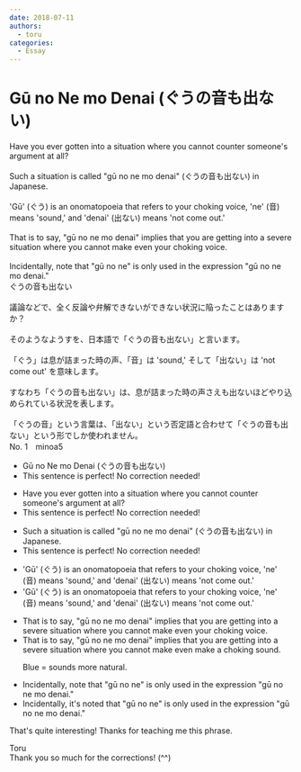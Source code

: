 ```yaml
---
date: 2018-07-11
authors:
  - toru
categories:
  - Essay
---
```


<h1 id="subject_show">Gū no Ne mo Denai (ぐうの音も出ない)</h1>
<div class="date" hidden>Jul 11, 2018 21:31</div>
<div id="post"><div id="body_show_ori">
Have you ever gotten into a situation where you cannot counter someone's argument at all?<br/><br/>Such a situation is called "gū no ne mo denai" (ぐうの音も出ない) in Japanese.<br/><br/>'Gū' (ぐう) is an onomatopoeia that refers to your choking voice, 'ne' (音) means 'sound,' and 'denai' (出ない) means 'not come out.'<br/><br/>That is to say, "gū no ne mo denai" implies that you are getting into a severe situation where you cannot make even your choking voice.<br/><br/>Incidentally, note that "gū no ne" is only used in the expression "gū no ne mo denai." 
</div></div>

<!-- more -->

<div id="post_ja"><div id="body_show_mo">
ぐうの音も出ない<br/><br/>議論などで、全く反論や弁解できないができない状況に陥ったことはありますか？<br/><br/>そのようなようすを、日本語で「ぐうの音も出ない」と言います。<br/><br/>「ぐう」は息が詰まった時の声、「音」は 'sound,' そして「出ない」は 'not come out' を意味します。<br/><br/>すなわち「ぐうの音も出ない」は、息が詰まった時の声さえも出ないほどやり込められている状況を表します。<br/><br/>「ぐうの音」という言葉は、「出ない」という否定語と合わせて「ぐうの音も出ない」という形でしか使われません。
</div></div>
<div id="block"><div class="first_name"> No. 1　<span class="just_name">minoa5</span></div><div id="block2">
<ul class="correction_field">
<li class="incorrect">Gū no Ne mo Denai (ぐうの音も出ない)</li>
<li class="corrected perfect">This sentence is perfect! No correction needed!</li>
</ul>
<ul class="correction_field">
<li class="incorrect">Have you ever gotten into a situation where you cannot counter someone's argument at all?</li>
<li class="corrected perfect">This sentence is perfect! No correction needed!</li>
</ul>
<ul class="correction_field">
<li class="incorrect">Such a situation is called "gū no ne mo denai" (ぐうの音も出ない) in Japanese.</li>
<li class="corrected perfect">This sentence is perfect! No correction needed!</li>
</ul>
<ul class="correction_field">
<li class="incorrect">'Gū' (ぐう) is an onomatopoeia that refers to your choking voice, 'ne' (音) means 'sound,' and 'denai' (出ない) means 'not come out.'</li>
<li class="corrected correct">
'Gū' (ぐう) is <span class="sline"><span class="f_gray">an</span></span> onomatopoeia that refers to your choking voice, 'ne' (音) means 'sound,' and 'denai' (出ない) means 'not come out.'
</li>
</ul>
<ul class="correction_field">
<li class="incorrect">That is to say, "gū no ne mo denai" implies that you are getting into a severe situation where you cannot make even your choking voice.</li>
<li class="corrected correct">
That is to say, "gū no ne mo denai" implies that you are getting into a severe situation where you cannot <span class="f_gray"><span class="sline">make </span></span>even <span class="f_red">make a</span> choking <span class="f_blue">sound</span>.
<p class="correction_comment">Blue = sounds more natural.</p>
</li>
</ul>
<ul class="correction_field">
<li class="incorrect">Incidentally, note that "gū no ne" is only used in the expression "gū no ne mo denai." </li>
<li class="corrected correct">
Incidentally, <span class="f_red">it's </span>note<span class="f_red">d</span> that "gū no ne" is only used in the expression "gū no ne mo denai." 
</li>
</ul>
<p class="comment_small">
 That's quite interesting! Thanks for teaching me this phrase.
</p>

</div><div class="name"><span class="just_name">Toru</span><br>
Thank you so much for the corrections! (^^)
</div>
</div>
